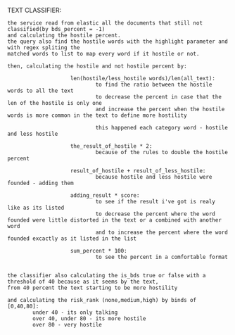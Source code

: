 TEXT CLASSIFIER:

    the service read from elastic all the documents that still not classified(by bds_percent = -1)
    and calculating the hostile percent.
    the query also find the hostile words with the highlight parameter and with regex spliting the
    matched words to list to map every word if it hostile or not.

    then, calculating the hostile and not hostile percent by:

                        len(hostile/less_hostile words)/len(all_text):
                                to find the ratio between the hostile words to all the text
                                to decrease the percent in case that the len of the hostile is only one
                                and increase the percent when the hostile words is more common in the text to define more hostility

                                this happened each category word - hostile and less hostile
    
                        the_result_of_hostile * 2:
                                because of the rules to double the hostile percent

                        result_of_hostile + result_of_less_hostile:
                                because hostile and less hostile were founded - adding them

                        adding_result * score:
                                to see if the result i've got is realy like as its listed
                                to decrease the percent where the word founded were little distorted in the text or a combined with another word
                                and to increase the percent where the word founded excactly as it listed in the list

                        sum_percent * 100:
                                to see the percent in a comfortable format


    the classifier also calculating the is_bds true or false with a threshold of 40 because as it seems by the text,
    from 40 percent the text starting to be more hostility

    and calculating the risk_rank (none,medium,high) by binds of [0,40,80]:
            under 40 - its only talking
            over 40, under 80 - its more hostile
            over 80 - very hostile
